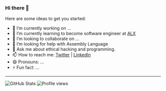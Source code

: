 ### Hi there 👋

<!--
**McSam-py/McSam-py** is a ✨ _special_ ✨ repository because its `README.md` (this file) appears on your GitHub profile.
-->
Here are some ideas to get you started:

- 🔭 I’m currently working on ...
- 🌱 I’m currently learning to become software engineer at [ALX](https://www.alxafrica.com/)
- 👯 I’m looking to collaborate on ...
- 🤔 I’m looking for help with Assembly Language
- 💬 Ask me about ethical hacking and programming.
- 📫 How to reach me: [Twitter](https://twitter.com/theMcSam) | [LinkedIn](https://www.linkedin.com/in/samuel-ardayfio-nii-aryee-0220b7194/)
- 😄 Pronouns: ...
- ⚡ Fun fact: ...
<hr>

![GitHub Stats](https://github-readme-stats.vercel.app/api?username=McSam-py&theme=radical)
![Profile views](https://gpvc.arturio.dev/McSam-py) 
